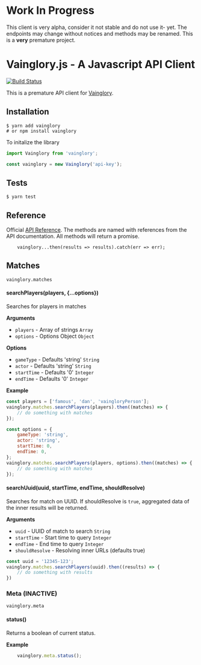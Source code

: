 # Work In Progress

This client is very alpha, consider it not stable and do not use it- yet. The endpoints may change without notices and methods may be renamed. This is a **very** premature project.

# Vainglory.js - A Javascript API Client

[![Build Status](https://travis-ci.org/seripap/vainglory.svg?branch=master)](https://travis-ci.org/seripap/vainglory)

This is a premature API client for [Vainglory](http://vainglorygame.com).

## Installation

```
$ yarn add vainglory
# or npm install vainglory
```

To initalize the library

```javascript
import Vainglory from 'vainglory';

const vainglory = new Vainglory('api-key');
```

## Tests

```
$ yarn test
```

## Reference
Official [API Reference](http://developer.vainglorygame.com/api). The methods are named with references from the API documentation. All methods will return a promise.

```
    vainglory...then(results => results).catch(err => err);
```

## Matches

`vainglory.matches` 

#### searchPlayers(players, {...options})

Searches for players in matches

__Arguments__
* `players` - Array of strings `Array`
* `options` - Options Object `Object` 

__Options__
* `gameType` - Defaults 'string' `String`
* `actor` - Defaults 'string' `String`
* `startTime` - Defaults '0' `Integer`
* `endTime` - Defaults '0' `Integer`

__Example__
```javascript
const players = ['famous', 'dan', 'vaingloryPerson'];
vainglory.matches.searchPlayers(players).then((matches) => {
    // do something with matches
});

const options = {
    gameType: 'string',
    actor: 'string',
    startTime: 0,
    endTime: 0,
};
vainglory.matches.searchPlayers(players, options).then((matches) => {
    // do something with matches
});
```

#### searchUuid(uuid, startTime, endTime, shouldResolve)

Searches for match on UUID. If shouldResolve is `true`, aggregated data of the inner results will be returned.

__Arguments__
* `uuid` - UUID of match to search `String`
* `startTime` - Start time to query `Integer` 
* `endTime` - End time to query `Integer` 
* `shouldResolve` - Resolving inner URLs (defaults true)

```javascript
const uuid = '12345-123';
vainglory.matches.searchPlayers(uuid).then((results) => {
    // do something with results
})
```

### Meta (INACTIVE)

`vainglory.meta` 

#### status()

Returns a boolean of current status.

__Example__
```javascript
    vainglory.meta.status();
```
